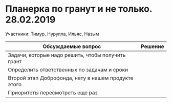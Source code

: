 # Планерка по гранут и не только. 28.02.2019

Участники: Тимур, Нурулла, Ильяс, Назым

Обсуждаемые вопрос | Решение
-------------------|--------
Задачи, которые надо решить, чтобы получить грант |
Определить ответственных по задачам и сроки |
Второй этап Доброфонда, нету в нашем продукте этого |
Приоритеты пересмотреть еще раз |

